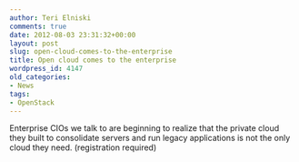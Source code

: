 ```yaml
---
author: Teri Elniski
comments: true
date: 2012-08-03 23:31:32+00:00
layout: post
slug: open-cloud-comes-to-the-enterprise
title: Open cloud comes to the enterprise
wordpress_id: 4147
old_categories:
- News
tags:
- OpenStack
---
```


Enterprise CIOs we talk to are beginning to realize that the private cloud they built to consolidate servers and run legacy applications is not the only cloud they need. (registration required)
